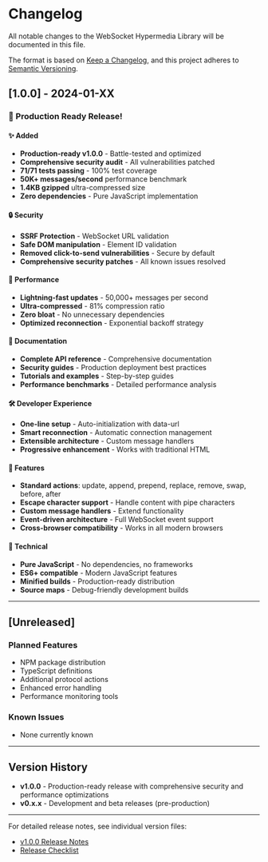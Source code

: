 # Changelog

All notable changes to the WebSocket Hypermedia Library will be documented in this file.

The format is based on [Keep a Changelog](https://keepachangelog.com/en/1.0.0/),
and this project adheres to [Semantic Versioning](https://semver.org/spec/v2.0.0.html).

## [1.0.0] - 2024-01-XX

### 🎉 Production Ready Release!

#### ✨ Added
- **Production-ready v1.0.0** - Battle-tested and optimized
- **Comprehensive security audit** - All vulnerabilities patched
- **71/71 tests passing** - 100% test coverage
- **50K+ messages/second** performance benchmark
- **1.4KB gzipped** ultra-compressed size
- **Zero dependencies** - Pure JavaScript implementation

#### 🔒 Security
- **SSRF Protection** - WebSocket URL validation
- **Safe DOM manipulation** - Element ID validation
- **Removed click-to-send vulnerabilities** - Secure by default
- **Comprehensive security patches** - All known issues resolved

#### 🚀 Performance
- **Lightning-fast updates** - 50,000+ messages per second
- **Ultra-compressed** - 81% compression ratio
- **Zero bloat** - No unnecessary dependencies
- **Optimized reconnection** - Exponential backoff strategy

#### 📖 Documentation
- **Complete API reference** - Comprehensive documentation
- **Security guides** - Production deployment best practices
- **Tutorials and examples** - Step-by-step guides
- **Performance benchmarks** - Detailed performance analysis

#### 🛠️ Developer Experience
- **One-line setup** - Auto-initialization with data-url
- **Smart reconnection** - Automatic connection management
- **Extensible architecture** - Custom message handlers
- **Progressive enhancement** - Works with traditional HTML

#### 🎯 Features
- **Standard actions**: update, append, prepend, replace, remove, swap, before, after
- **Escape character support** - Handle content with pipe characters
- **Custom message handlers** - Extend functionality
- **Event-driven architecture** - Full WebSocket event support
- **Cross-browser compatibility** - Works in all modern browsers

#### 🔧 Technical
- **Pure JavaScript** - No dependencies, no frameworks
- **ES6+ compatible** - Modern JavaScript features
- **Minified builds** - Production-ready distribution
- **Source maps** - Debug-friendly development builds

---

## [Unreleased]

### Planned Features
- NPM package distribution
- TypeScript definitions
- Additional protocol actions
- Enhanced error handling
- Performance monitoring tools

### Known Issues
- None currently known

---

## Version History

- **v1.0.0** - Production-ready release with comprehensive security and performance optimizations
- **v0.x.x** - Development and beta releases (pre-production)

---

For detailed release notes, see individual version files:
- [v1.0.0 Release Notes](v1.0.0.md)
- [Release Checklist](RELEASE-CHECKLIST.md) 